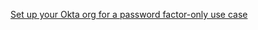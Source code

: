 [Set up your Okta org for a password factor-only use case](/docs/guides/oie-embedded-common-org-setup/ios/main/#set-up-your-okta-org-for-a-password-factor-only-use-case)
